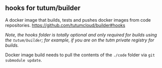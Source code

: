 ## hooks for tutum/builder

A docker image that builds, tests and pushes docker images from code repositories.
https://github.com/tutumcloud/builder#hooks

_Note, the hooks folder is totally optional and only required for builds using the `tutum/builder`; for example, if you are on the tutm private registry for builds._

Docker image build needs to pull the contents of the `./code` folder via `git submodule update`.